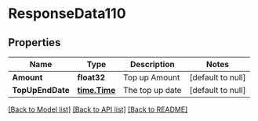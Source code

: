 # ResponseData110

## Properties
Name | Type | Description | Notes
------------ | ------------- | ------------- | -------------
**Amount** | **float32** | Top up Amount | [default to null]
**TopUpEndDate** | [**time.Time**](time.Time.md) | The top up date | [default to null]

[[Back to Model list]](../README.md#documentation-for-models) [[Back to API list]](../README.md#documentation-for-api-endpoints) [[Back to README]](../README.md)

